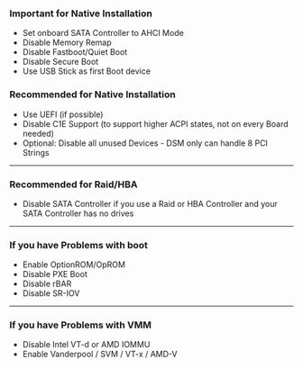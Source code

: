 ### Important for Native Installation

  - Set onboard SATA Controller to AHCI Mode
  - Disable Memory Remap
  - Disable Fastboot/Quiet Boot
  - Disable Secure Boot
  - Use USB Stick as first Boot device

### Recommended for Native Installation

  - Use UEFI (if possible)
  - Disable C1E Support (to support higher ACPI states, not on every Board needed)
  - Optional: Disable all unused Devices - DSM only can handle 8 PCI Strings

---

### Recommended for Raid/HBA

  - Disable SATA Controller if you use a Raid or HBA Controller and your SATA Controller has no drives

---

### If you have Problems with boot

  - Enable OptionROM/OpROM
  - Disable PXE Boot
  - Disable rBAR
  - Disable SR-IOV

---

### If you have Problems with VMM

  - Disable Intel VT-d or AMD IOMMU
  - Enable Vanderpool / SVM / VT-x / AMD-V